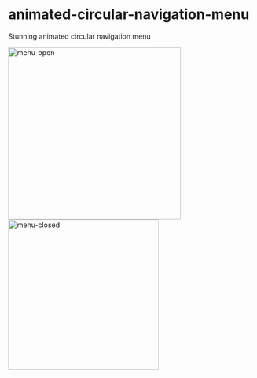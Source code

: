 # animated-circular-navigation-menu
Stunning animated circular navigation menu


<img width="351" alt="menu-open" src="https://user-images.githubusercontent.com/55443459/163471649-112eb4d8-41b2-4f6e-a68a-ce82c48687ef.png">
<img width="306" alt="menu-closed" src="https://user-images.githubusercontent.com/55443459/163471657-e3aa6d24-03a5-4015-9638-534d11f41863.png">
